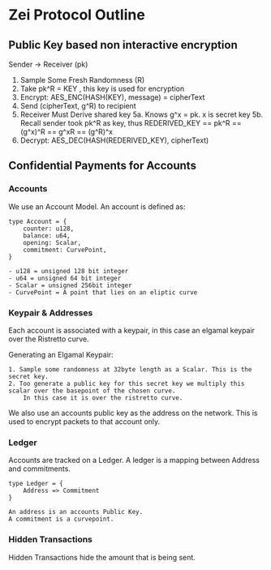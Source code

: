 # Zei Protocol Outline

## Public Key based non interactive encryption


Sender -> Receiver (pk)
1. Sample Some Fresh Randomness (R)
2. Take pk^R = KEY , this key is used for encryption
3. Encrypt: AES_ENC(HASH(KEY), message) = cipherText
4. Send (cipherText, g^R) to recipient
5. Receiver Must Derive shared key
     5a. Knows g^x = pk. x is secret key
     5b. Recall sender took pk^R as key, thus REDERIVED_KEY == pk^R == (g^x)^R == g^xR == (g^R)^x
6. Decrypt: AES_DEC(HASH(REDERIVED_KEY), cipherText)


## Confidential Payments for Accounts

### Accounts

We use an Account Model. An account is defined as:

    type Account = {
        counter: u128,
        balance: u64,
        opening: Scalar,
        commitment: CurvePoint,
    }

    - u128 = unsigned 128 bit integer
    - u64 = unsigned 64 bit integer
    - Scalar = unsigned 256bit integer
    - CurvePoint = A point that lies on an eliptic curve

### Keypair & Addresses

Each account is associated with a keypair, in this case an elgamal keypair over the Ristretto curve.

Generating an Elgamal Keypair:

    1. Sample some randomness at 32byte length as a Scalar. This is the secret key.
    2. Too generate a public key for this secret key we multiply this scalar over the basepoint of the chosen curve.
        In this case it is over the ristretto curve.

We also use an accounts public key as the address on the network. This is used to encrypt packets to that account only.

### Ledger
Accounts are tracked on a Ledger. A ledger is a mapping between Address and commitments.

    type Ledger = {
        Address => Commitment
    }

    An address is an accounts Public Key.
    A commitment is a curvepoint. 


### Hidden Transactions
Hidden Transactions hide the amount that is being sent. 
